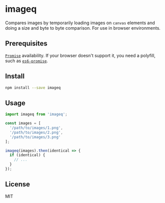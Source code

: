 # imageq

Compares images by temporarily loading images on `canvas` elements and
doing a size and byte to byte comparison. For use in browser environments.

## Prerequisites

[`Promise`](https://developer.mozilla.org/en/docs/Web/JavaScript/Reference/Global_Objects/Promise)
availability. If your browser doesn't support it, you need a polyfill, such as [`es6-promise`](https://github.com/stefanpenner/es6-promise).

## Install

```zsh
npm install --save imageq
```

## Usage

```javascript
import imageq from 'imageq';

const images = [
  '/path/to/images/1.png',
  '/path/to/images/2.png',
  '/path/to/images/3.png'
];

imageq(images).then(identical => {
  if (identical) {
    // ...
  }
});
```

## License

MIT
